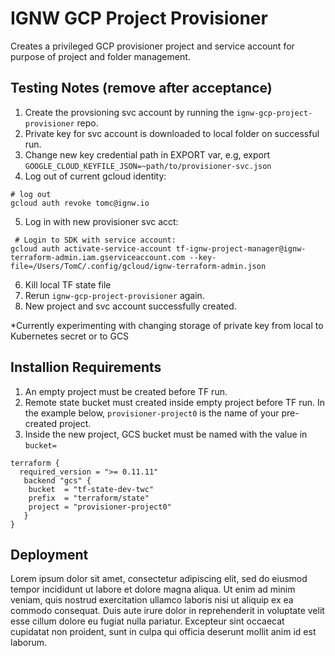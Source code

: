 # IGNW GCP Project Provisioner

Creates a privileged GCP provisioner project and service account for purpose of project and folder management.



## Testing Notes (remove after acceptance)

 1. Create the provsioning svc account by running the `ignw-gcp-project-provisioner` repo.
 2. Private key for svc account is downloaded to local folder on successful run.
 3. Change new key credential path in EXPORT var, e.g, export `GOOGLE_CLOUD_KEYFILE_JSON=~path/to/provisioner-svc.json`
 4. Log out of current gcloud identity:

```
# log out
gcloud auth revoke tomc@ignw.io

```
 5. Log in with new provisioner svc acct:

```
 # Login to SDK with service account:
gcloud auth activate-service-account tf-ignw-project-manager@ignw-terraform-admin.iam.gserviceaccount.com --key-file=/Users/TomC/.config/gcloud/ignw-terraform-admin.json

```
 6. Kill local TF state file
 7. Rerun `ignw-gcp-project-provisioner`  again. 
 8. New project and svc account successfully created.

*Currently experimenting with changing storage of private key from local to Kubernetes secret or to GCS

## Installion Requirements

1. An empty project must be created before TF run.
2. Remote state bucket must created inside empty project before TF run. In the example below, `provisioner-project0` is the name of your pre-created project.
3. Inside the new project, GCS bucket must be named with the value in `bucket=`

```
terraform {
  required_version = ">= 0.11.11"
   backend "gcs" {
    bucket  = "tf-state-dev-twc"
    prefix  = "terraform/state"
    project = "provisioner-project0"
   }
}

```
## Deployment

Lorem ipsum dolor sit amet, consectetur adipiscing elit, sed do eiusmod tempor incididunt ut labore et dolore magna aliqua. Ut enim ad minim veniam, quis nostrud exercitation ullamco laboris nisi ut aliquip ex ea commodo consequat. Duis aute irure dolor in reprehenderit in voluptate velit esse cillum dolore eu fugiat nulla pariatur. Excepteur sint occaecat cupidatat non proident, sunt in culpa qui officia deserunt mollit anim id est laborum.
